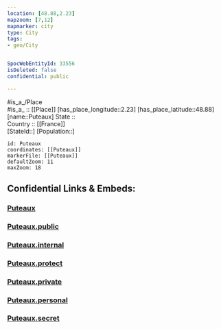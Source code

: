 ```yaml
---
location: [48.88,2.23] 
mapzoom: [7,12] 
mapmarker: city 
type: City
tags:
- geo/City


SpocWebEntityId: 33556
isDeleted: false
confidential: public

---
```

#is_a_/Place  
#is_a_ :: [[Place]] 
[has_place_longitude::2.23] 
[has_place_latitude::48.88] 
[name::Puteaux] 
State ::  
Country :: [[France]]  
[StateId::] 
[Population::] 



```leaflet
id: Puteaux
coordinates: [[Puteaux]] 
markerFile: [[Puteaux]] 
defaultZoom: 11 
maxZoom: 18
```


## Confidential Links & Embeds: 

### [Puteaux](/_Standards/Earth/Continent/Europe/Europe~West/France/regions~France/Île-de-France/departments~Île-de-France/Hauts-de-Seine/communes~Hauts-de-Seine/Nanterre/cities~Nanterre/Puteaux.md) 

### [Puteaux.public](/_public/Earth/Continent/Europe/Europe~West/France/regions~France/Île-de-France/departments~Île-de-France/Hauts-de-Seine/communes~Hauts-de-Seine/Nanterre/cities~Nanterre/Puteaux.public.md) 

### [Puteaux.internal](/_internal/Earth/Continent/Europe/Europe~West/France/regions~France/Île-de-France/departments~Île-de-France/Hauts-de-Seine/communes~Hauts-de-Seine/Nanterre/cities~Nanterre/Puteaux.internal.md) 

### [Puteaux.protect](/_protect/Earth/Continent/Europe/Europe~West/France/regions~France/Île-de-France/departments~Île-de-France/Hauts-de-Seine/communes~Hauts-de-Seine/Nanterre/cities~Nanterre/Puteaux.protect.md) 

### [Puteaux.private](/_private/Earth/Continent/Europe/Europe~West/France/regions~France/Île-de-France/departments~Île-de-France/Hauts-de-Seine/communes~Hauts-de-Seine/Nanterre/cities~Nanterre/Puteaux.private.md) 

### [Puteaux.personal](/_personal/Earth/Continent/Europe/Europe~West/France/regions~France/Île-de-France/departments~Île-de-France/Hauts-de-Seine/communes~Hauts-de-Seine/Nanterre/cities~Nanterre/Puteaux.personal.md) 

### [Puteaux.secret](/_secret/Earth/Continent/Europe/Europe~West/France/regions~France/Île-de-France/departments~Île-de-France/Hauts-de-Seine/communes~Hauts-de-Seine/Nanterre/cities~Nanterre/Puteaux.secret.md)

